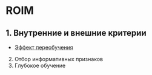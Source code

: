 # ROIM

## 1. Внутренние и внешние критерии

- <a href ="">Эффект переобучения</a>

2. Отбор информативных признаков
3. Глубокое обучение
